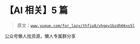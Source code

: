 # 【AI 相关】5 篇

> 原文：[`www.yuque.com/for_lazy/thfiu8/vhgpv1bzdh66xs5l`](https://www.yuque.com/for_lazy/thfiu8/vhgpv1bzdh66xs5l)



公众号懒人找资源，懒人专属群分享